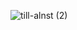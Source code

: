 
![till-alnst (2)](https://github.com/user-attachments/assets/2196ae71-052c-41bb-acb8-2d9005eae412)


